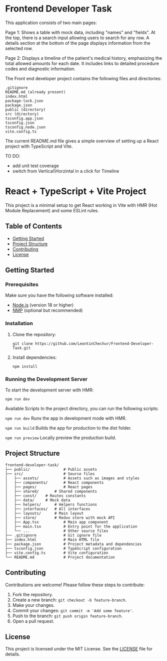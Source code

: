 # Frontend Developer Task

This application consists of two main pages:

Page 1: Shows a table with mock data, including "names" and "fields". At the top, there is a search input allowing users to search for any row. A details section at the bottom of the page displays information from the selected row.

Page 2: Displays a timeline of the patient's medical history, emphasizing the total allowed amounts for each date. It includes links to detailed procedure codes and diagnostic information.

The Front end developer project contains the following files and directories:

```
.gitignore
README.md (already present)
index.html
package-lock.json
package.json
public (directory)
src (directory)
tsconfig.app.json
tsconfig.json
tsconfig.node.json
vite.config.ts
```

The current README.md file gives a simple overview of setting up a React project with TypeScript and Vite.

TO DO:

- add unit test coverage
- switch from Vertical\Horzintal in a click for Timeline

# React + TypeScript + Vite Project

This project is a minimal setup to get React working in Vite with HMR (Hot Module Replacement) and some ESLint rules.

## Table of Contents

- [Getting Started](#getting-started)
- [Project Structure](#project-structure)
- [Contributing](#contributing)
- [License](#license)

## Getting Started

### Prerequisites

Make sure you have the following software installed:

- [Node.js](https://nodejs.org/) (version 18 or higher)
- [NMP]() (optional but recommended)

### Installation

1. Clone the repository:

   ```
   git clone https://github.com/LeontinChechur/Frontend-Developer-Task.git
   ```
2. Install dependencies:

   ```
   npm install
   ```

### Running the Development Server

To start the development server with HMR:

```
npm run dev
```

Available Scripts
In the project directory, you can run the following scripts:

``npm run dev``
Runs the app in development mode with HMR.

``npm run build``
Builds the app for production to the dist folder.

``npm run preview``
Locally preview the production build.

## Project Structure

```plaintext
frontend-developer-task/
├── public/               # Public assets
├── src/                  # Source files
│   ├── assets/           # Assets such as images and styles
│   ├── components/       # React components
│   ├── pages/       	  # React pages
│   ├── shared/ 	  # Shared components
│	├── const/	  # Routes constants
│	├── data/	  # Mock data
│	├── helpers/	  # Helpers functions
│	├── interfaces/	  # All interfaces
│	├── layouts/	  # Main layout
│   ├── store/		  # Redux store with mock API
│   ├── App.tsx           # Main app component
│   ├── main.tsx          # Entry point for the application
│   └── ...               # Other source files
├── .gitignore            # Git ignore file
├── index.html            # Main HTML file
├── package.json          # Project metadata and dependencies
├── tsconfig.json         # TypeScript configuration
├── vite.config.ts        # Vite configuration
└── README.md             # Project documentation
```

## Contributing

Contributions are welcome! Please follow these steps to contribute:

1. Fork the repository.
2. Create a new branch: `git checkout -b feature-branch`.
3. Make your changes.
4. Commit your changes: `git commit -m 'Add some feature'`.
5. Push to the branch: `git push origin feature-branch`.
6. Open a pull request.

## License

This project is licensed under the MIT License. See the [LICENSE](LICENSE) file for details.
